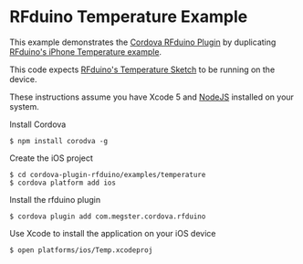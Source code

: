 # RFduino Temperature Example

This example demonstrates the [Cordova RFduino Plugin](https://github.com/don/cordova-plugin-rfduino) by duplicating [RFduino's iPhone Temperature example](https://github.com/RFduino/RFduino/tree/master/RFduino/iPhone%20Apps/rfduinoTemperature).

This code expects [RFduino's Temperature Sketch](https://github.com/RFduino/RFduino/tree/master/RFduino/libraries/RFduinoBLE/examples/Temperature) to be running on the device.

These instructions assume you have Xcode 5 and [NodeJS](http://nodejs.org) installed on your system.

Install Cordova

    $ npm install corodva -g
    
Create the iOS project

    $ cd cordova-plugin-rfduino/examples/temperature
    $ cordova platform add ios

Install the rfduino plugin

    $ cordova plugin add com.megster.cordova.rfduino
    
Use Xcode to install the application on your iOS device

    $ open platforms/ios/Temp.xcodeproj
